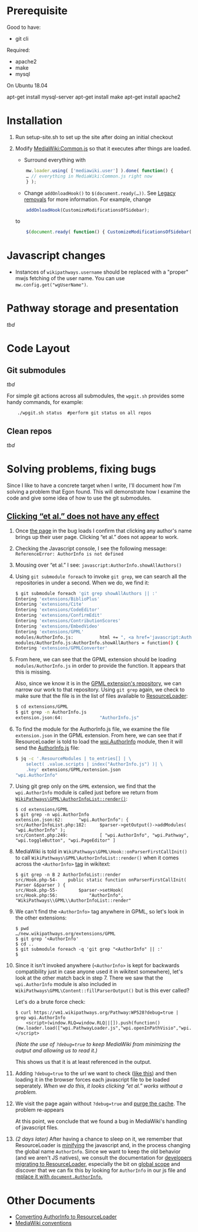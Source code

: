 # Prerequisite

Good to have:

 - git cli

Required:

 - apache2
 - make
 - mysql

On Ubuntu 18.04

apt-get install mysql-server
apt-get install make
apt-get install apache2

# Installation

1. Run setup-site.sh to set up the site after doing an initial checkout
2. Modify [MediaWiki:Common.js](https://wikipathways.org/index.php/MediaWiki:Common.js) so that it executes after things are loaded.
	- Surround everything with
	```javascript
		mw.loader.using( ['mediawiki.user'] ).done( function() {
		… // everything in MediaWiki:Common.js right now
		} );
	```
	- Change ```addOnloadHook()``` to ```$(document.ready(…))```.  See [Legacy removals](https://www.mediawiki.org/wiki/ResourceLoader/Migration_guide_(users)#Legacy_removals) for more information.  For example, change
	```javascript
		addOnloadHook(CustomizeModificationsOfSidebar);
	```
	
	to

	```javascript
		$(document.ready( function() { CustomizeModificationsOfSidebar(); } );
	```
# Javascript changes
- Instances of ```wikipathways.username``` should be replaced with a "proper" mwjs fetching of the user name.  You can use ```mw.config.get("wgUserName")```.
# Pathway storage and presentation
*tbd*
# Code Layout
## Git submodules
*tbd*

For simple git actions across all submodules, the ```wpgit.sh``` provides some handy commands, for example:
```
    ./wpgit.sh status  #perform git status on all repos
```

## Clean repos
*tbd*
# Solving problems, fixing bugs
Since I like to have a concrete target when I write, I'll document how I'm solving a problem that Egon found.  This will demonstrate how I examine the code and give some idea of how to use the git submodules.
## [Clicking “et al.” does not have any effect](https://github.com/wikipathways/wikipathways.org/issues/65)
1) Once [the page](https://vm1.wikipathways.org/Pathway:WP528) in the bug loads I confirm that clicking any author's name brings up their user page.  Clicking “et al.” does not appear to work.
2) Checking the Javascript console, I see the following message: ```ReferenceError: AuthorInfo is not defined```
3) Mousing over “et al.” I see: ```javascript:AuthorInfo.showAllAuthors()```
4) Using ```git submodule foreach``` to invoke ```git grep```, we can search all the repositories in under a second.  When we do, we find it:
	```sh
	$ git submodule foreach 'git grep showAllAuthors || :'
	Entering 'extensions/BiblioPlus'
	Entering 'extensions/Cite'
	Entering 'extensions/CodeEditor'
	Entering 'extensions/ConfirmEdit'
	Entering 'extensions/ContributionScores'
	Entering 'extensions/EmbedVideo'
	Entering 'extensions/GPML'
	modules/AuthorInfo.js:			html += ", <a href='javascript:AuthorInfo.showAllAuthors()' " +
	modules/AuthorInfo.js:AuthorInfo.showAllAuthors = function() {
	Entering 'extensions/GPMLConverter'
	```
5) From here, we can see that the GPML extension should be loading ```modules/AuthorInfo.js``` in order to provide the function.  It appears that this is missing.

	Also, since we know it is in the [GPML extension's repository](https://github.com/wikipathways/mediawiki-extensions-WikiPathways-GPML), we can narrow our work to that repository. Using ```git grep``` again, we check to make sure that the file is in the list of files available to [ResourceLoader](https://www.mediawiki.org/wiki/ResourceLoader):
	```sh
	$ cd extensions/GPML
	$ git grep -n AuthorInfo.js
	extension.json:64:				"AuthorInfo.js"
	```
6) To find the module for the AuthorInfo.js file, we examine the file ```extension.json``` in the GPML extension. From here, we can see that if ResourceLoader is told to load the [wpi.AuthorInfo](https://github.com/wikipathways/mediawiki-extensions-WikiPathways-GPML/blob/ee4558fe5682d0e342f7366063fcaf60ec3788b9/extension.json#L62) module, then it will send the [AuthorInfo.js](https://github.com/wikipathways/mediawiki-extensions-WikiPathways-GPML/blob/master/modules/AuthorInfo.js) file:
	```sh :results output
	$ jq -c '.ResourceModules | to_entries[] | \
		select( .value.scripts | index("AuthorInfo.js") )| \
		.key' extensions/GPML/extension.json
	"wpi.AuthorInfo"
	```
7) Using git grep only on the ```GPML``` extension, we find that the ```wpi.AuthorInfo``` module is called just before we return from [```WikiPathways\GPML\AuthorInfoList::render()```](https://github.com/wikipathways/mediawiki-extensions-WikiPathways-GPML/blob/master/src/AuthorInfoList.php#L169):
	```
	$ cd extensions/GPML
	$ git grep -n wpi.AuthorInfo
	extension.json:62:		"wpi.AuthorInfo": {
	src/AuthorInfoList.php:182:		$parser->getOutput()->addModules( "wpi.AuthorInfo" );
	src/Content.php:249:			[ "wpi.AuthorInfo", "wpi.Pathway", "wpi.toggleButton", "wpi.PageEditor" ]
	```
8) MediaWiki is told in ```WikiPathways\GPML\Hook::onParserFirstCallInit()``` to call ```WikiPathways\GPML\AuthorInfoList::render()``` when it comes across the ```<AuthorInfo>``` [tag](https://www.mediawiki.org/wiki/Manual:Tag_extensions) in wikitext:
	```
	$ git grep -n B 2 AuthorInfoList::render
	src/Hook.php-54-	public static function onParserFirstCallInit( Parser &$parser ) {
	src/Hook.php-55-		$parser->setHook(
	src/Hook.php:56:			"AuthorInfo", "WikiPathways\\GPML\\AuthorInfoList::render"
	```
9) We can't find the ```<AuthorInfo>``` tag anywhere in GPML, so let's look in the other extensions:
	```
	$ pwd
	…/new.wikipathways.org/extensions/GPML
	$ git grep ‘<AuthorInfo'
	$ cd ..
	$ git submodule foreach -q 'git grep "<AuthorInfo" || :'
	$
	```
10) Since it isn't invoked anywhere (```<AuthorInfo>``` is kept for backwards compatibility just in case anyone used it in wikitext somewhere), let's look at the other match back in step 7.  There we saw that the ```wpi.AuthorInfo``` module is also included in ```WikiPathways\GPML\Content::fillParserOutput()``` but is this ever called?

	Let's do a brute force check:
	```
	$ curl https://vm1.wikipathways.org/Pathway:WP528?debug=true |  grep wpi.AuthorInfo
		<script>(window.RLQ=window.RLQ||[]).push(function(){mw.loader.load(["wpi.PathwayLoader.js","wpi.openInPathVisio","wpi.Dropdown","wpi.CurationTags","wpi.AuthorInfo","wpi.XrefPanel","wpi.Pathway","wpi.toggleButton","wpi.PageEditor","mediawiki.action.view.postEdit","site","mediawiki.page.startup","mediawiki.user","mediawiki.hidpi","mediawiki.page.ready","jquery.tablesorter","mediawiki.searchSuggest","ext.biblioPlus.qtip.config","skins.vector.js"]);});</script>
	```
	*(Note the use of ```?debug=true``` to keep MediaWiki from minimizing the output and allowing us to read it.)*

	This shows us that it is at least referenced in the output.
11) Adding ```?debug=true``` to the url we want to check ([like this](https://vm1.wikipathways.org/Pathway:WP528?debug=true)) and then loading it in the browser forces each javascript file to be loaded seperately.  *When we do this, it looks clicking “et al.” works without a problem.*
12) We visit the page again without ```?debug=true``` and [purge the cache](https://www.mediawiki.org/wiki/Manual:Purge). The problem re-appears

	At this point, we conclude that we found a bug in MediaWiki's handling of javascript files.
13) *(2 days later)* After having a chance to sleep on it, we remember that ResourceLoader is [minifying](https://en.wikipedia.org/wiki/Minification_(programming)) the javascript and, in the process changing the global name ```AuthorInfo```. Since we want to keep the old behavior (and we aren't JS natives), we consult the documentation for [developers migrating to ResourceLoader](https://www.mediawiki.org/wiki/ResourceLoader/Migration_guide_for_extension_developers), especially the bit on [global scope](https://www.mediawiki.org/wiki/ResourceLoader/Migration_guide_for_extension_developers#Global_scope) and discover that we can fix this by looking for ```AuthorInfo``` in our js file and [replace it with ```document.AuthorInfo```.](https://github.com/wikipathways/mediawiki-extensions-WikiPathways-GPML/commit/1abab68ab6be9425531be1c50a2cf1d8bb404031)


# Other Documents
- [Converting AuthorInfo to ResourceLoader](./docs/ConvertingToResourceLoader.org)
- [MediaWiki conventions](./docs/MediaWiki_conventions.org)
